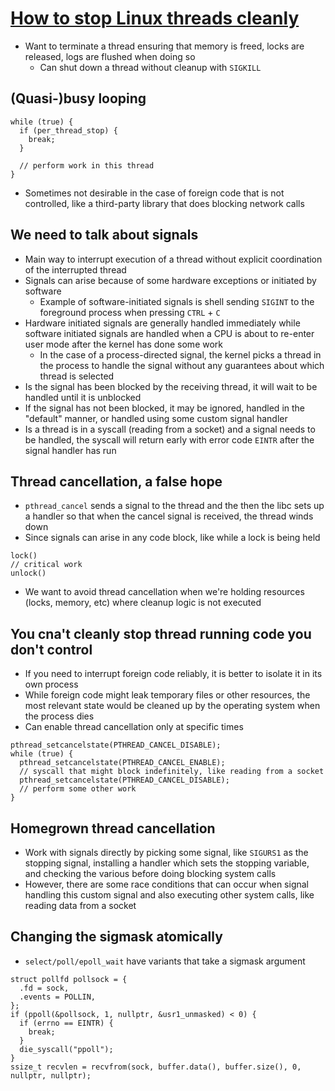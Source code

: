 # [How to stop Linux threads cleanly](https://mazzo.li/posts/stopping-linux-threads.html)
* Want to terminate a thread ensuring that memory is freed, locks are released, logs are flushed when doing so
  * Can shut down a thread without cleanup with `SIGKILL`

## (Quasi-)busy looping
```
while (true) {
  if (per_thread_stop) {
    break;
  }

  // perform work in this thread
}
```
* Sometimes not desirable in the case of foreign code that is not controlled, like a third-party library that does blocking network calls

 ## We need to talk about signals
 * Main way to interrupt execution of a thread without explicit coordination of the interrupted thread
 * Signals can arise because of some hardware exceptions or initiated by software
   * Example of software-initiated signals is shell sending `SIGINT` to the foreground process when pressing `CTRL` + `C`
 * Hardware initiated signals are generally handled immediately while software initiated signals are handled when a CPU is about to re-enter user mode after the kernel has done some work
   * In the case of a process-directed signal, the kernel picks a thread in the process to handle the signal without any guarantees about which thread is selected
 * Is the signal has been blocked by the receiving thread, it will wait to be handled until it is unblocked
 * If the signal has not been blocked, it may be ignored, handled in the "default" manner, or handled using some custom signal handler
* Is a thread is in a syscall (reading from a socket) and a signal needs to be handled, the syscall will return early with error code `EINTR` after the signal handler has run

## Thread cancellation, a false hope
* `pthread_cancel` sends a signal to the thread and the then the libc sets up a handler so that when the cancel signal is received, the thread winds down
* Since signals can arise in any code block, like while a lock is being held
```
lock()
// critical work
unlock()
```
* We want to avoid thread cancellation when we're holding resources (locks, memory, etc) where cleanup logic is not executed

## You cna't cleanly stop thread running code you don't control
* If you need to interrupt foreign code reliably, it is better to isolate it in its own process
* While foreign code might leak temporary files or other resources, the most relevant state would be cleaned up by the operating system when the process dies
* Can enable thread cancellation only at specific times
```
pthread_setcancelstate(PTHREAD_CANCEL_DISABLE);
while (true) {
  pthread_setcancelstate(PTHREAD_CANCEL_ENABLE);
  // syscall that might block indefinitely, like reading from a socket
  pthread_setcancelstate(PTHREAD_CANCEL_DISABLE);
  // perform some other work
}
```

## Homegrown thread cancellation
* Work with signals directly by picking some signal, like `SIGURS1` as the stopping signal, installing a handler which sets the stopping variable, and checking the various before doing blocking system calls
* However, there are some race conditions that can occur when signal handling this custom signal and also executing other system calls, like reading data from a socket

## Changing the sigmask atomically
* `select/poll/epoll_wait` have variants that take a sigmask argument
```
struct pollfd pollsock = {
  .fd = sock,
  .events = POLLIN,
};
if (ppoll(&pollsock, 1, nullptr, &usr1_unmasked) < 0) {
  if (errno == EINTR) {
    break;
  }
  die_syscall("ppoll");
}
ssize_t recvlen = recvfrom(sock, buffer.data(), buffer.size(), 0, nullptr, nullptr);
```
